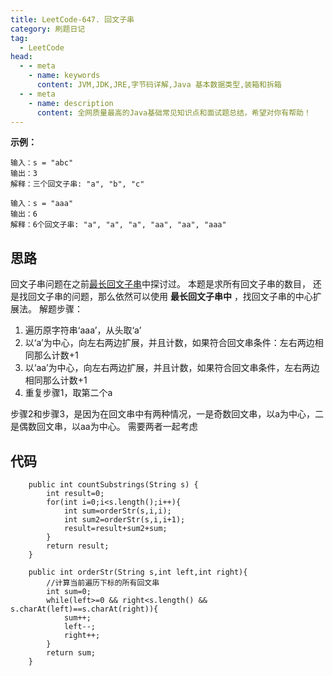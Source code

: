 ```yaml
---
title: LeetCode-647. 回文子串
category: 刷题日记
tag:
  - LeetCode
head:
  - - meta
    - name: keywords
      content: JVM,JDK,JRE,字节码详解,Java 基本数据类型,装箱和拆箱
  - - meta
    - name: description
      content: 全网质量最高的Java基础常见知识点和面试题总结，希望对你有帮助！
---
```

**示例：**
```
输入：s = "abc"
输出：3
解释：三个回文子串: "a", "b", "c"
```
```
输入：s = "aaa"
输出：6
解释：6个回文子串: "a", "a", "a", "aa", "aa", "aaa"
```
## 思路
回文子串问题在之前[最长回文子串](https://leyuna.xyz/#/blog?blogId=46)中探讨过。
本题是求所有回文子串的数目，
还是找回文子串的问题，那么依然可以使用 **最长回文子串中** ，找回文子串的中心扩展法。
解题步骤：
1. 遍历原字符串‘aaa’，从头取‘a’
2. 以‘a’为中心，向左右两边扩展，并且计数，如果符合回文串条件：左右两边相同那么计数+1
3. 以‘aa’为中心，向左右两边扩展，并且计数，如果符合回文串条件，左右两边相同那么计数+1
4. 重复步骤1，取第二个a

步骤2和步骤3，是因为在回文串中有两种情况，一是奇数回文串，以a为中心，二是偶数回文串，以aa为中心。
需要两者一起考虑

## 代码
```
    public int countSubstrings(String s) {
        int result=0;
        for(int i=0;i<s.length();i++){
            int sum=orderStr(s,i,i);
            int sum2=orderStr(s,i,i+1);
            result=result+sum2+sum;
        }
        return result;
    }

    public int orderStr(String s,int left,int right){
        //计算当前遍历下标的所有回文串
        int sum=0;
        while(left>=0 && right<s.length() && s.charAt(left)==s.charAt(right)){
            sum++;
            left--;
            right++;
        }
        return sum;
    }
```
